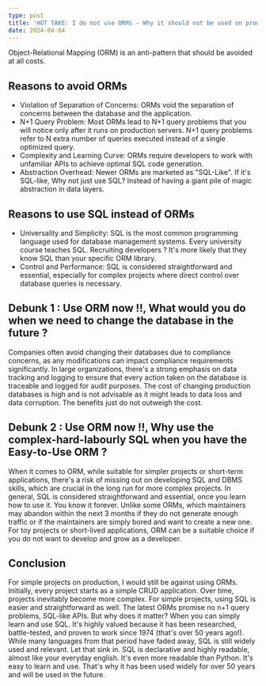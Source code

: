```yaml
---
type: post
title: 'HOT TAKE: I do not use ORMs - Why it should not be used on production, ever'
date: 2024-04-04
---
```


Object-Relational Mapping (ORM) is an anti-pattern that should be avoided at all costs.

## Reasons to avoid ORMs

- Violation of Separation of Concerns: ORMs void the separation of concerns between the database and the application.
- N+1 Query Problem: Most ORMs lead to N+1 query problems that you will notice only after it runs on production servers. N+1 query problems refer to N extra number of queries executed instead of a single optimized query.
- Complexity and Learning Curve: ORMs require developers to work with unfamiliar APIs to achieve optimal SQL code generation.
- Abstraction Overhead: Newer ORMs are marketed as "SQL-Like". If it's SQL-like, Why not just use SQL? Instead of having a giant pile of magic abstraction in data layers.

## Reasons to use SQL instead of ORMs

- Universality and Simplicity: SQL is the most common programming language used for database management systems. Every university course teaches SQL. Recruiting developers ? It's more likely that they know SQL than your specific ORM library.
- Control and Performance: SQL is considered straightforward and essential, especially for complex projects where direct control over database queries is necessary.

## Debunk 1 : Use ORM now !!, What would you do when we need to change the database in the future ?

Companies often avoid changing their databases due to compliance concerns, as any modifications can impact compliance requirements significantly. In large organizations, there's a strong emphasis on data tracking and logging to ensure that every action taken on the database is traceable and logged for audit purposes. The cost of changing production databases is high and is not advisable as it might leads to data loss and data corruption. The benefits just do not outweigh the cost.

## Debunk 2 : Use ORM now !!, Why use the complex-hard-labourly SQL when you have the Easy-to-Use ORM ?

When it comes to ORM, while suitable for simpler projects or short-term applications, there's a risk of missing out on developing SQL and DBMS skills, which are crucial in the long run for more complex projects. In general, SQL is considered straightforward and essential, once you learn how to use it. You know it forever. Unlike some ORMs, which maintainers may abandon within the next 3 months if they do not generate enough traffic or if the maintainers are simply bored and want to create a new one. For toy projects or short-lived applications, ORM can be a suitable choice if you do not want to develop and grow as a developer.

## Conclusion

For simple projects on production, I would still be against using ORMs. Initially, every project starts as a simple CRUD application. Over time, projects inevitably become more complex.
For simple projects, using SQL is easier and straightforward as well. The latest ORMs promise no n+1 query problems, SQL-like APIs. But why does it matter? When you can simply learn and use SQL. It's highly valued because it has been researched, battle-tested, and proven to work since 1974 (that's over 50 years ago!). While many languages from that period have faded away, SQL is still widely used and relevant. Let that sink in.
SQL is declarative and highly readable, almost like your everyday english. It's even more readable than Python. It's easy to learn and use. That's why it has been used widely for over 50 years and will be used in the future.
